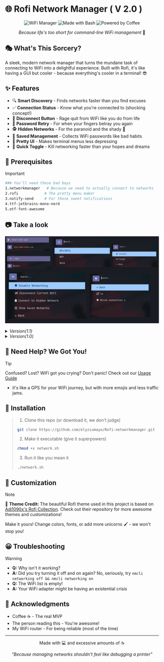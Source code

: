 # 🌐 Rofi Network Manager ( V 2.0 )
<div align="center">

![WiFi Manager](https://img.shields.io/badge/⚓Wifi-Manager-blue)
![Made with Bash](https://img.shields.io/badge/Made%20with-Bash-1f425f.svg?style=flat&logo=gnu-bash&logoColor=white)
![Powered by Coffee](https://img.shields.io/badge/Powered%20by-Coffee-brown?style=flat&logo=buy-me-a-coffee&logoColor=white)

*Because life's too short for command-line WiFi management* 🔧
</div>

## 🎭 What's This Sorcery?
A sleek, modern network manager that turns the mundane task of connecting to WiFi into a delightful experience. Built with Rofi, it's like having a GUI but cooler - because everything's cooler in a terminal! 😎

## ✨ Features
- 🔍 **Smart Discovery** - Finds networks faster than you find excuses
- ✅ **Connection Status** - Know what you're connected to (shocking concept!)
- 🔌 **Disconnect Button** - Rage quit from WiFi like you do from life
- 🔁 **Password Retry** - For when your fingers betray you again
- 🕵️ **Hidden Networks** - For the paranoid and the shady 👻
- 💾 **Saved Management** - Collects WiFi passwords like bad habits
- 🎨 **Pretty UI** - Makes terminal menus less depressing
- 🔄 **Quick Toggle** - Kill networking faster than your hopes and dreams

## 🔨 Prerequisites
> [!IMPORTANT]
>  ```bash
> ### You'll need these bad boys
> 1.networkmanager   # Because we need to actually connect to networks
> 2.rofi            # The pretty menu maker
> 3.notify-send     # For those sweet notifications
> 4.ttf-jetbrains-mono-nerd
> 5.otf-font-awesome
> ```
## 📷 Take a look 
<p align="center">
<img src=https://github.com/elyziumayo/Rofi-networkmanager/blob/c1d33045afab8ecc0265ff2f9302d4e80147bdc5/assets/v2.0.png>
</p>
<details>
<summary><i>Version(1.1)</i></summary>
<p align="center">
<img src=https://github.com/elyziumayo/Rofi-networkmanager/blob/233a0c9a327551481a32adf7ccf5b8af53169c98/assets/v1-1.png>
</p>
</details>
<details>
  <summary><i>Version(1.0)</i></summary>
<p align="center">
<img src=https://github.com/elyziumayo/Rofi-networkmanager/blob/925d0fa67682c4f400d5da6414d164882ddc5f5e/assets/v1.0.png>
</p>
</details>

## 📖 Need Help? We Got You!
> [!TIP]
> Confused? Lost? WiFi got you crying? Don't panic! Check out our [Usage Guide](usage.md) 
> - it's like a GPS for your WiFi journey, but with more emojis and less traffic jams.

## 🏴󠁢󠁲󠁡󠁰󠁿 Installation

> 1. Clone this repo (or download it, we don't judge)
> ```bash
> git clone https://github.com/elyziumayo/Rofi-networkmanager.git
> ```
> 2. Make it executable (give it superpowers)
> ```bash
> chmod +x network.sh
> ```
> 3. Run it like you mean it
> ```bash
> ./network.sh
> ```

## 🎨 Customization
> [!NOTE]
> 🎨 **Theme Credit:** The beautiful Rofi theme used in this project is based on [Adi1090x's Rofi Collection](https://github.com/adi1090x/rofi.git). Check out their repository for more awesome themes and customizations!

Make it yours! Change colors, fonts, or add more unicorns 🖌️ - we won't stop you!

## 😀 Troubleshooting
> [!WARNING]
> - **Q:** Why isn't it working?
> - **A:** Did you try turning it off and on again? No, seriously, try `nmcli networking off && nmcli networking on`
> - **Q:** The WiFi list is empty!
> - **A:** Your WiFi adapter might be having an existential crisis

## 🧠 Acknowledgments
- Coffee ☕ - The real MVP
- The person reading this - You're awesome!
- My WiFi router - For being reliable (most of the time)

---
<div align="center">
Made with 💻 and excessive amounts of ☕

*"Because managing networks shouldn't feel like debugging a printer"*
</div>
